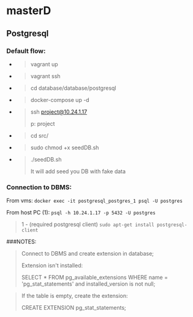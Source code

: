 # masterD


## Postgresql
### Default flow:

* > vagrant up
* > vagrant ssh
* > cd database/database/postgresql
* > docker-compose up -d
* > ssh project@10.24.1.17 
  >
  > p: project
* > cd src/
* > sudo chmod +x seedDB.sh
* > ./seedDB.sh
  >
  >It will add seed you DB with fake data



### Connection to DBMS:

From vms:
``` docker exec -it postgresql_postgres_1 psql -U postgres ```
    
From host PC (1):
``` psql -h 10.24.1.17 -p 5432 -U postgres ```
>  1 - (required postgresql client) ```sudo apt-get install postgresql-client```


###NOTES:

> Connect to DBMS and create extension in database; 
>
> Extension isn't installed:
>
>SELECT * 
FROM pg_available_extensions 
WHERE 
    name = 'pg_stat_statements' and 
    installed_version is not null;

>If the table is empty, create the extension:
>
>CREATE EXTENSION pg_stat_statements;

